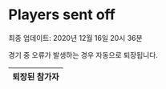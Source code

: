 # Players sent off
최종 업데이트: 2020년 12월 16일 20시 36분


경기 중 오류가 발생하는 경우 자동으로 퇴장됩니다.


| 퇴장된 참가자 |
|:---:|